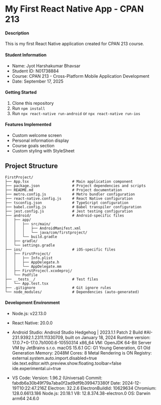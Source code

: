 # My First React Native App - CPAN 213

#### Description
This is my first React Native application created for CPAN 213 course.

#### Student Information
- Name: Jyot Harshakumar Bhavsar
- Student ID: N01738884
- Course: CPAN 213 - Cross-Platform Mobile Application Development
- Date: September 17, 2025

#### Getting Started
1. Clone this repository
2. Run `npm install`
3. Run `npx react-native run-android` or `npx react-native run-ios`

#### Features Implemented
- Custom welcome screen
- Personal information display
- Course goals section
- Custom styling with StyleSheet
  
## Project Structure
```
FirstProject/
├── App.tsx                    # Main application component
├── package.json               # Project dependencies and scripts
├── README.md                  # Project documentation
├── metro.config.js            # Metro bundler configuration
├── react-native.config.js     # React Native configuration
├── tsconfig.json              # TypeScript configuration
├── babel.config.js            # Babel transpiler configuration
├── jest.config.js             # Jest testing configuration
├── android/                   # Android-specific files
│   ├── app/
│   │   ├── src/main/
│   │   │   ├── AndroidManifest.xml
│   │   │   └── java/com/firstproject/
│   │   └── build.gradle
│   ├── gradle/
│   └── settings.gradle
├── ios/                       # iOS-specific files
│   ├── FirstProject/
│   │   ├── Info.plist
│   │   ├── AppDelegate.h
│   │   └── AppDelegate.mm
│   ├── FirstProject.xcodeproj/
│   └── Podfile
├── __tests__/                 # Test files
│   └── App.test.tsx
├── .gitignore                 # Git ignore rules
└── node_modules/              # Dependencies (auto-generated)
```
  

#### Development Environment
- Node.js: v22.13.0
- React Native: 20.0.0
- Android Studio: Android Studio Hedgehog | 2023.1.1 Patch 2
Build #AI-231.9392.1.2311.11330709, built on January 18, 2024
Runtime version: 17.0.7+0-17.0.7b1000.6-10550314 x86_64
VM: OpenJDK 64-Bit Server VM by JetBrains s.r.o.
macOS 15.6.1
GC: G1 Young Generation, G1 Old Generation
Memory: 2048M
Cores: 8
Metal Rendering is ON
Registry:
    external.system.auto.import.disabled=true
    ide.text.editor.with.preview.show.floating.toolbar=false
    ide.experimental.ui=true


- VS Code: Version: 1.96.2 (Universal)
Commit: fabdb6a30b49f79a7aba0f2ad9df9b399473380f
Date: 2024-12-19T10:22:47.216Z
Electron: 32.2.6
ElectronBuildId: 10629634
Chromium: 128.0.6613.186
Node.js: 20.18.1
V8: 12.8.374.38-electron.0
OS: Darwin arm64 24.6.0